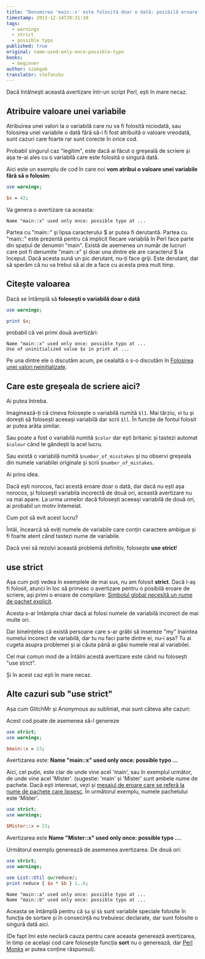 ```yaml
---
title: "Denumirea 'main::x' este folosită doar o dată: posibilă eroare la ..."
timestamp: 2013-12-14T20:31:10
tags:
  - warnings
  - strict
  - possible typo
published: true
original: name-used-only-once-possible-typo
books:
  - beginner
author: szabgab
translator: stefansbv
---
```



Dacă întâlnești această avertizare într-un script Perl, ești în mare necaz.


## Atribuire valoare unei variabile

Atribuirea unei valori la o variabilă care nu va fi folosită
niciodată, sau folosirea unei variabile o dată fără să-i fi fost
atribuită o valoare vreodată, sunt cazuri care foarte rar sunt corecte
în orice cod.

Probabil singurul caz "legitim", este dacă ai făcut o greșeală de
scriere și așa te-ai ales cu o variabilă care este folosită o singură
dată.

Aici este un exemplu de cod în care noi <b>vom atribui o valoare unei
variabile fără să o folosim</b>:

```perl
use warnings;

$x = 42;
```

Va genera o avertizare ca aceasta:

```
Name "main::x" used only once: possible typo at ...
```

Partea cu "main::" și lipsa caracterului $ ar putea fi derutantă.
Partea cu "main::" este prezentă pentru că implicit fiecare variabilă
în Perl face parte din spațiul de denumiri "main".  Există de asemenea
un număr de lucruri care pot fi denumite "main::x" și doar una dintre
ele are caracterul $ la început.  Dacă acesta sună un pic derutant,
nu-ți face griji.  Este derutant, dar să sperăm că nu va trebui să ai
de a face cu acesta prea mult timp.

## Citește valoarea

Dacă se întâmplă să <b>folosești o variabilă doar o dată</b>

```perl
use warnings;

print $x;
```

probabil că vei primi două avertizări:

```
Name "main::x" used only once: possible typo at ...
Use of uninitialized value $x in print at ...
```

Pe una dintre ele o discutăm acum, pe cealaltă o s-o discutăm în
[Folosirea unei valori neinițializate](/folosirea-unei-valori-neinitializate).


## Care este greșeala de scriere aici?

Ai putea întreba.

Imaginează-ți că cineva folosește o variabilă numită `$l1`.
Mai târziu, vi tu și dorești să folosești aceeași variabilă dar
scrii `$ll`.  În funcție de fontul folosit ar putea arăta
similar.

Sau poate a fost o variabilă numită `$color` dar ești britanic
și tastezi automat `$colour` când te gândești la acel lucru.

Sau există o variabilă numită `$number_of_misstakes` și nu observi
greșeala din numele variabilei originale și scrii `$number_of_mistakes`.

Ai prins idea.

Dacă ești norocos, faci acestă eroare doar o dată, dar dacă nu ești
așa norocos, și folosești variabila incorectă de două ori, această
avertizare nu va mai apare.  La urma urmelor dacă folosești aceeași
variabilă de două ori, ai probabil un motiv întemeiat.

Cum pot să evit acest lucru?

Întâi, încearcă să eviți numele de variabile care conțin caractere
ambigue și fi foarte atent când tastezi nume de variabile.

Dacă vrei să rezolvi această problemă definitiv, folosește <b>use strict</b>!

## use strict

Așa cum poți vedea în exemplele de mai sus, nu am folosit <b>strict</b>.
Dacă l-aș fi folosit, atunci în loc să primesc o avertizare pentru o
posibilă eroare de scriere, ași primi o eroare de compilare:
[Simbolul global necesită un nume de pachet explicit](/simbolul-global-necesita-nume-de-pachet-explicit).

Acesta s-ar întâmpla chiar dacă ai folosi numele de variabilă incorect
de mai multe ori.

Dar bineînțeles că există persoane care s-ar grăbi să insereze "my"
înaintea numelui incorect de variabilă, dar tu nu faci parte dintre
ei, nu-i așa?  Tu ai cugeta asupra problemei și ai căuta până ai găsi
numele real al variabilei.

Cel mai comun mod de a întâlni acestă avertizare este când nu
folosești "use strict".

Și în acest caz ești în mare necaz.

## Alte cazuri sub "use strict"

Așa cum GlitchMr și Anonymous au subliniat, mai sunt câteva alte
cazuri:

Acest cod poate de asemenea să-l genereze

```perl
use strict;
use warnings;

$main::x = 23;
```

Avertizarea este: <b>Name "main::x" used only once: possible typo ...</b>

Aici, cel puțin, este clar de unde vine acel 'main', sau în exemplul
următor, de unde vine acel 'Mister'.  (sugestie: 'main' și 'Mister'
sunt ambele nume de pachete.  Dacă ești interesat, vezi și
<a href="/simbolul-global-necesita-nume-de-pachet-explicit">mesajul de
eroare care se referă la nume de pachete care lipsesc</a>.
În următorul exemplu, numele pachetului este 'Mister'.

```perl
use strict;
use warnings;

$Mister::x = 23;
```

Avertizarea este <b>Name "Mister::x" used only once: possible typo ...</b>.

Următorul exemplu generează de asemenea avertizarea.  De două ori:

```perl
use strict;
use warnings;

use List::Util qw/reduce/;
print reduce { $a * $b } 1..6;
```

```
Name "main::a" used only once: possible typo at ...
Name "main::b" used only once: possible typo at ...
```

Aceasta se întâmplă pentru că `$a` și `$b` sunt
variabile speciale folosite în funcția de sortare și în consecință nu
trebuiesc declarate, dar sunt folosite o singură dată aici.

(De fapt îmi este neclară cauza pentru care aceasta generează avertizarea,
în timp ce același cod care folosește funcția <b>sort</b> nu o generează, dar
[Perl Monks](http://www.perlmonks.org/?node_id=1021888) ar
putea conține răspunsul).

